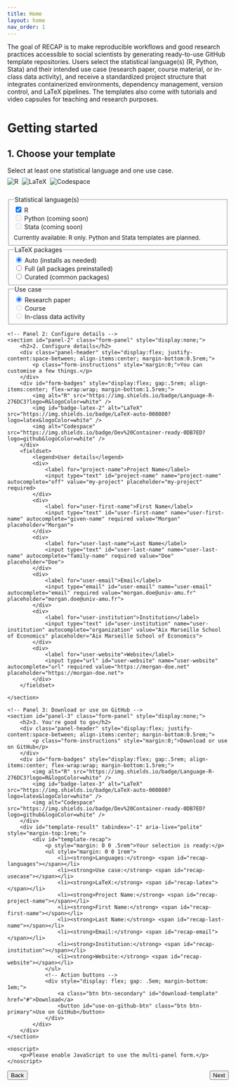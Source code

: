 ```yaml
---
title: Home
layout: home
nav_order: 1
---
```


The goal of RECAP is to make reproducible workflows and good research practices accessible to social scientists by generating ready-to-use GitHub template repositories. Users select the statistical language(s) (R, Python, Stata) and their intended use case (research paper, course material, or in-class data activity), and receive a standardized project structure that integrates containerized environments, dependency management, version control, and LaTeX pipelines. The templates also come with tutorials and video capsules for teaching and research purposes.

# Getting started


<!-- Multi-panel template form -->
<form id="template-selector" action="#" method="get" class="template-form" aria-labelledby="template-form-heading" data-backend="https://recap-org-backend.onrender.com">
	<!-- Panel 1: Choose your template -->
	<section id="panel-1" class="form-panel">
		<h2 id="template-form-heading">1. Choose your template</h2>
		<div class="panel-header" style="display:flex; justify-content:space-between; align-items:center; margin-bottom:0.5rem;">
			<p class="form-instructions" style="margin:0;">Select at least one statistical language and one use case.</p>
		</div>
		<div id="form-badges" style="display:flex; gap:.5rem; align-items:center; flex-wrap:wrap; margin-bottom:1.5rem;">
			<img alt="R" src="https://img.shields.io/badge/Language-R-276DC3?logo=R&logoColor=white" />
			<img id="badge-latex" alt="LaTeX" src="https://img.shields.io/badge/LaTeX-auto-008080?logo=latex&logoColor=white" />
			<img alt="Codespace" src="https://img.shields.io/badge/Dev%20Container-ready-0DB7ED?logo=github&logoColor=white" />
		</div>
		<fieldset>
			<legend>Statistical language(s)</legend>
			<div>
				<input type="checkbox" id="lang-r" name="languages" value="R" checked>
				<label for="lang-r">R</label>
			</div>
			<div>
				<input type="checkbox" id="lang-python" name="languages" value="Python" disabled>
				<label for="lang-python" title="Coming soon">Python (coming soon)</label>
			</div>
			<div>
				<input type="checkbox" id="lang-stata" name="languages" value="Stata" disabled>
				<label for="lang-stata" title="Coming soon">Stata (coming soon)</label>
			</div>
			<p style="margin:.5rem 0 0; font-size:.95em; color:var(--color-gray-600)">Currently available: R only. Python and Stata templates are planned.</p>
		</fieldset>
		<fieldset>
			<legend>LaTeX packages</legend>
			<div>
				<input type="radio" id="latex-auto" name="latex-packages" value="auto" checked>
				<label for="latex-auto">Auto (installs as needed)</label>
			</div>
			<div>
				<input type="radio" id="latex-full" name="latex-packages" value="full">
				<label for="latex-full">Full (all packages preinstalled)</label>
			</div>
			<div>
				<input type="radio" id="latex-curated" name="latex-packages" value="curated">
				<label for="latex-curated">Curated (common packages)</label>
			</div>
		</fieldset>
		<fieldset>
			<legend>Use case</legend>
			<div>
				<input type="radio" id="use-research" name="usecase" value="research" checked>
				<label for="use-research">Research paper</label>
			</div>
			<div>
				<input type="radio" id="use-course" name="usecase" value="course" disabled>
				<label for="use-course">Course</label>
			</div>
			<div>
				<input type="radio" id="use-activity" name="usecase" value="activity" disabled>
				<label for="use-activity">In-class data activity</label>
			</div>
		</fieldset>
	</section>

	<!-- Panel 2: Configure details -->
	<section id="panel-2" class="form-panel" style="display:none;">
		<h2>2. Configure details</h2>
		<div class="panel-header" style="display:flex; justify-content:space-between; align-items:center; margin-bottom:0.5rem;">
			<p class="form-instructions" style="margin:0;">You can customise a few things.</p>
		</div>
		<div id="form-badges" style="display:flex; gap:.5rem; align-items:center; flex-wrap:wrap; margin-bottom:1.5rem;">
			<img alt="R" src="https://img.shields.io/badge/Language-R-276DC3?logo=R&logoColor=white" />
			<img id="badge-latex-2" alt="LaTeX" src="https://img.shields.io/badge/LaTeX-auto-008080?logo=latex&logoColor=white" />
			<img alt="Codespace" src="https://img.shields.io/badge/Dev%20Container-ready-0DB7ED?logo=github&logoColor=white" />
		</div>
		<fieldset>
			<legend>User details</legend>
			<div>
				<label for="project-name">Project Name</label>
				<input type="text" id="project-name" name="project-name" autocomplete="off" value="my-project" placeholder="my-project" required>
			</div>
			<div>
				<label for="user-first-name">First Name</label>
				<input type="text" id="user-first-name" name="user-first-name" autocomplete="given-name" required value="Morgan" placeholder="Morgan">
			</div>
			<div>
				<label for="user-last-name">Last Name</label>
				<input type="text" id="user-last-name" name="user-last-name" autocomplete="family-name" required value="Doe" placeholder="Doe">
			</div>
			<div>
				<label for="user-email">Email</label>
				<input type="email" id="user-email" name="user-email" autocomplete="email" required value="morgan.doe@univ-amu.fr" placeholder="morgan.doe@univ-amu.fr">
			</div>
			<div>
				<label for="user-institution">Institution</label>
				<input type="text" id="user-institution" name="user-institution" autocomplete="organization" value="Aix Marseille School of Economics" placeholder="Aix Marseille School of Economics">
			</div>
			<div>
				<label for="user-website">Website</label>
				<input type="url" id="user-website" name="user-website" autocomplete="url" required value="https://morgan-doe.net" placeholder="https://morgan-doe.net">
			</div>
		</fieldset>

	</section>

	<!-- Panel 3: Download or use on GitHub -->
	<section id="panel-3" class="form-panel" style="display:none;">
		<h2>3. You're good to go</h2>
		<div class="panel-header" style="display:flex; justify-content:space-between; align-items:center; margin-bottom:0.5rem;">
			<p class="form-instructions" style="margin:0;">Download or use on GitHub</p>
		</div>
		<div id="form-badges" style="display:flex; gap:.5rem; align-items:center; flex-wrap:wrap; margin-bottom:1.5rem;">
			<img alt="R" src="https://img.shields.io/badge/Language-R-276DC3?logo=R&logoColor=white" />
			<img id="badge-latex-3" alt="LaTeX" src="https://img.shields.io/badge/LaTeX-auto-008080?logo=latex&logoColor=white" />
			<img alt="Codespace" src="https://img.shields.io/badge/Dev%20Container-ready-0DB7ED?logo=github&logoColor=white" />
		</div>
		<div id="template-result" tabindex="-1" aria-live="polite" style="margin-top:1rem;">
			<div id="template-recap">
				<p style="margin: 0 0 .5rem">Your selection is ready:</p>
				<ul style="margin: 0 0 1rem">
					<li><strong>Languages:</strong> <span id="recap-languages"></span></li>
					<li><strong>Use case:</strong> <span id="recap-usecase"></span></li>
					<li><strong>LaTeX:</strong> <span id="recap-latex"></span></li>
					<li><strong>Project Name:</strong> <span id="recap-project-name"></span></li>
					<li><strong>First Name:</strong> <span id="recap-first-name"></span></li>
					<li><strong>Last Name:</strong> <span id="recap-last-name"></span></li>
					<li><strong>Email:</strong> <span id="recap-email"></span></li>
					<li><strong>Institution:</strong> <span id="recap-institution"></span></li>
					<li><strong>Website:</strong> <span id="recap-website"></span></li>
				</ul>
				<!-- Action buttons -->
				<div style="display: flex; gap: .5em; margin-bottom: 1em;">
					<a class="btn btn-secondary" id="download-template" href="#">Download</a>
					<button id="use-on-github-btn" class="btn btn-primary">Use on GitHub</button>
				</div>
			</div>
		</div>
	</section>

	<noscript>
		<p>Please enable JavaScript to use the multi-panel form.</p>
	</noscript>
</form>

<!-- Navigation bar outside form, positioned between header and content via JS -->
<div id="form-navigation" style="display:flex; justify-content:space-between; align-items:center; gap:0.5rem">
	<button class="btn btn-secondary" id="back-button" type="button">Back</button>
	<button class="btn btn-primary" id="next-button" type="button">Next</button>
</div>

<script src="{{ '/assets/js/template-form.js' | relative_url }}"></script>